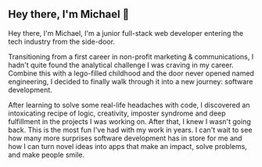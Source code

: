## Hey there, I'm Michael  👋

Hey there, I'm Michael, I'm a junior full-stack web developer entering the tech industry from the side-door.

Transitioning from a first career in non-profit marketing & communications, I hadn't quite found the analytical challenge I was craving in my career. Combine this with a lego-filled childhood and the door never opened named engineering, I decided to finally walk through it into a new journey: software development.

After learning to solve some real-life headaches with code, I discovered an intoxicating recipe of logic, creativity, imposter syndrome and deep fulfillment in the projects I was working on. After that, I knew I wasn't going back. This is the most fun I've had with my work in years. I can't wait to see how many more surprises software development has in store for me and how I can turn novel ideas into apps that make an impact, solve problems, and make people smile.
